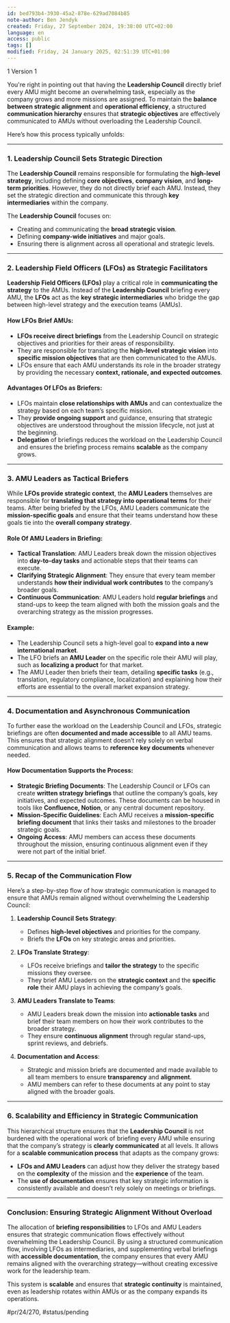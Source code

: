 ```yaml
---
id: bed793b4-3930-45a2-878e-629ad7084b85
note-author: Ben Jendyk
created: Friday, 27 September 2024, 19:38:00 UTC+02:00
language: en
access: public
tags: []
modified: Friday, 24 January 2025, 02:51:39 UTC+01:00
---
```


 1 Version 1

You're right in pointing out that having the **Leadership Council** directly brief every AMU might become an overwhelming task, especially as the company grows and more missions are assigned. To maintain the **balance between strategic alignment** and **operational efficiency**, a structured **communication hierarchy** ensures that **strategic objectives** are effectively communicated to AMUs without overloading the Leadership Council.

Here’s how this process typically unfolds:

---

### **1. Leadership Council Sets Strategic Direction**

The **Leadership Council** remains responsible for formulating the **high-level strategy**, including defining **core objectives**, **company vision**, and **long-term priorities**. However, they do not directly brief each AMU. Instead, they set the strategic direction and communicate this through **key intermediaries** within the company.

The **Leadership Council** focuses on:

- Creating and communicating the **broad strategic vision**.
- Defining **company-wide initiatives** and major goals.
- Ensuring there is alignment across all operational and strategic levels.

---

### **2. Leadership Field Officers (LFOs) as Strategic Facilitators**

**Leadership Field Officers (LFOs)** play a critical role in **communicating the strategy** to the AMUs. Instead of the **Leadership Council** briefing every AMU, the **LFOs** act as the **key strategic intermediaries** who bridge the gap between high-level strategy and the execution teams (AMUs).

#### **How LFOs Brief AMUs:**

- **LFOs receive direct briefings** from the Leadership Council on strategic objectives and priorities for their areas of responsibility.
- They are responsible for translating the **high-level strategic vision** into **specific mission objectives** that are then communicated to the AMUs.
- LFOs ensure that each AMU understands its role in the broader strategy by providing the necessary **context, rationale, and expected outcomes**.

#### **Advantages Of LFOs as Briefers:**

- LFOs maintain **close relationships with AMUs** and can contextualize the strategy based on each team’s specific mission.
- They **provide ongoing support** and guidance, ensuring that strategic objectives are understood throughout the mission lifecycle, not just at the beginning.
- **Delegation** of briefings reduces the workload on the Leadership Council and ensures the briefing process remains **scalable** as the company grows.

---

### **3. AMU Leaders as Tactical Briefers**

While **LFOs provide strategic context**, the **AMU Leaders** themselves are responsible for **translating that strategy into operational terms** for their teams. After being briefed by the LFOs, AMU Leaders communicate the **mission-specific goals** and ensure that their teams understand how these goals tie into the **overall company strategy**.

#### **Role Of AMU Leaders in Briefing:**

- **Tactical Translation**: AMU Leaders break down the mission objectives into **day-to-day tasks** and actionable steps that their teams can execute.
- **Clarifying Strategic Alignment**: They ensure that every team member understands **how their individual work contributes** to the company’s broader goals.
- **Continuous Communication**: AMU Leaders hold **regular briefings** and stand-ups to keep the team aligned with both the mission goals and the overarching strategy as the mission progresses.

#### **Example:**

- The Leadership Council sets a high-level goal to **expand into a new international market**.
- The LFO briefs an **AMU Leader** on the specific role their AMU will play, such as **localizing a product** for that market.
- The AMU Leader then briefs their team, detailing **specific tasks** (e.g., translation, regulatory compliance, localization) and explaining how their efforts are essential to the overall market expansion strategy.

---

### **4. Documentation and Asynchronous Communication**

To further ease the workload on the Leadership Council and LFOs, strategic briefings are often **documented and made accessible** to all AMU teams. This ensures that strategic alignment doesn’t rely solely on verbal communication and allows teams to **reference key documents** whenever needed.

#### **How Documentation Supports the Process:**

- **Strategic Briefing Documents**: The Leadership Council or LFOs can create **written strategy briefings** that outline the company’s goals, key initiatives, and expected outcomes. These documents can be housed in tools like **Confluence, Notion**, or any central document repository.
- **Mission-Specific Guidelines**: Each AMU receives a **mission-specific briefing document** that links their tasks and milestones to the broader strategic goals.
- **Ongoing Access**: AMU members can access these documents throughout the mission, ensuring continuous alignment even if they were not part of the initial brief.

---

### **5. Recap of the Communication Flow**

Here’s a step-by-step flow of how strategic communication is managed to ensure that AMUs remain aligned without overwhelming the Leadership Council:

1. **Leadership Council Sets Strategy**:
	- Defines **high-level objectives** and priorities for the company.
	- Briefs the **LFOs** on key strategic areas and priorities.

2. **LFOs Translate Strategy**:
	- LFOs receive briefings and **tailor the strategy** to the specific missions they oversee.
	- They brief AMU Leaders on the **strategic context** and the **specific role** their AMU plays in achieving the company’s goals.

3. **AMU Leaders Translate to Teams**:
	- AMU Leaders break down the mission into **actionable tasks** and brief their team members on how their work contributes to the broader strategy.
	- They ensure **continuous alignment** through regular stand-ups, sprint reviews, and debriefs.

4. **Documentation and Access**:
	- Strategic and mission briefs are documented and made available to all team members to ensure **transparency** and **alignment**.
	- AMU members can refer to these documents at any point to stay aligned with the broader goals.

---

### **6. Scalability and Efficiency in Strategic Communication**

This hierarchical structure ensures that the **Leadership Council** is not burdened with the operational work of briefing every AMU while ensuring that the company’s strategy is **clearly communicated** at all levels. It allows for a **scalable communication process** that adapts as the company grows:

- **LFOs and AMU Leaders** can adjust how they deliver the strategy based on the **complexity** of the mission and the **experience** of the team.
- The **use of documentation** ensures that key strategic information is consistently available and doesn’t rely solely on meetings or briefings.

---

### **Conclusion: Ensuring Strategic Alignment Without Overload**

The allocation of **briefing responsibilities** to LFOs and AMU Leaders ensures that strategic communication flows effectively without overwhelming the Leadership Council. By using a structured communication flow, involving LFOs as intermediaries, and supplementing verbal briefings with **accessible documentation**, the company ensures that every AMU remains aligned with the overarching strategy—without creating excessive work for the leadership team. 

This system is **scalable** and ensures that **strategic continuity** is maintained, even as leadership rotates within AMUs or as the company expands its operations.


#pr/24/270, #status/pending